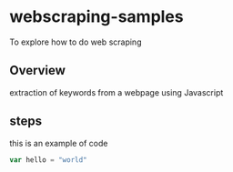 # webscraping-samples
To explore how to do web scraping


## Overview

extraction of keywords from a webpage using Javascript

## steps

this is an example of code

```javascript
var hello = "world"
```
